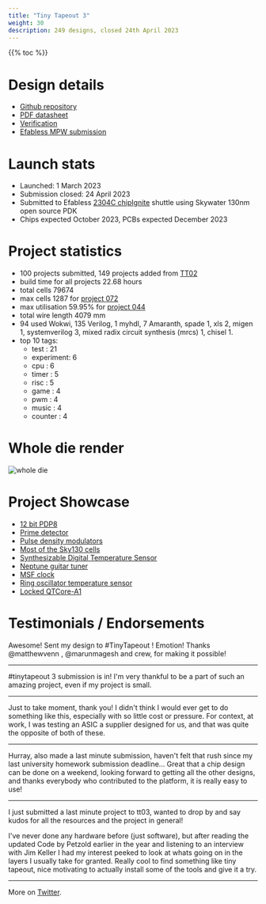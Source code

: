 ```yaml
---
title: "Tiny Tapeout 3"
weight: 30
description: 249 designs, closed 24th April 2023
---
```


{{% toc %}}

# Design details

* [Github repository](https://github.com/TinyTapeout/tinytapeout-03)
* [PDF datasheet](https://github.com/TinyTapeout/tinytapeout-03/raw/main/datasheet.pdf)
* [Verification](https://github.com/TinyTapeout/tinytapeout-03/blob/main/VERIFICATION.md)
* [Efabless MPW submission](https://platform.efabless.com/projects/1971)

# Launch stats

* Launched: 1 March 2023
* Submission closed: 24 April 2023
* Submitted to Efabless [2304C chipIgnite](https://efabless.com/shuttle-status) shuttle using Skywater 130nm open source PDK
* Chips expected October 2023, PCBs expected December 2023

# Project statistics

* 100 projects submitted, 149 projects added from [TT02](/runs/tt02)
* build time for all projects 22.68 hours
* total cells 79674
* max cells 1287 for [project 072](./072)
* max utilisation 59.95% for [project 044](./044)
* total wire length 4079 mm
* 94 used Wokwi, 135 Verilog, 1 myhdl, 7 Amaranth, spade 1, xls 2, migen 1, systemverilog 3, mixed radix circuit synthesis (mrcs) 1, chisel 1.
* top 10 tags:
    - test      : 21
    - experiment: 6
    - cpu       : 6
    - timer     : 5
    - risc      : 5
    - game      : 4
    - pwm       : 4
    - music     : 4
    - counter   : 4

# Whole die render

![whole die](images/tinytapeout-03.png)

# Project Showcase

* [12 bit PDP8](./019)
* [Prime detector](./031)
* [Pulse density modulators](./033)
* [Most of the Sky130 cells](./045)
* [Synthesizable Digital Temperature Sensor](./047)
* [Neptune guitar tuner](./052)
* [MSF clock](./066)
* [Ring oscillator temperature sensor](./058)
* [Locked QTCore-A1](./072)

# Testimonials / Endorsements

Awesome! Sent my design to #TinyTapeout ! Emotion! Thanks 
@matthewvenn , @marunmagesh and crew, for making it possible!

---

#tinytapeout 3 submission is in! I'm very thankful to be a part of such an amazing project, even if my project is small.

---

Just to take moment, thank you! I didn't think I would ever get to do something like this, especially with so little cost or pressure.
For context, at work, I was testing an ASIC a supplier designed for us, and that was quite the opposite of both of these.

---

Hurray, also made a last minute submission, haven't felt that rush since my last university homework submission deadline... Great that a chip design can be done on a weekend, looking forward to getting all the other designs, and thanks everybody who contributed to the platform, it is really easy to use!

---

I just submitted a last minute project to tt03, wanted to drop by and say kudos for all the resources and the project in general!

I've never done any hardware before (just software), but after reading the updated Code by Petzold earlier in the year and listening to an interview with Jim Keller I had my interest peeked to look at whats going on in the layers I usually take for granted. Really cool to find something like tiny tapeout, nice motivating to actually install some of the tools and give it a try.

---
More on [Twitter](https://twitter.com/search?q=tinytapeout).

